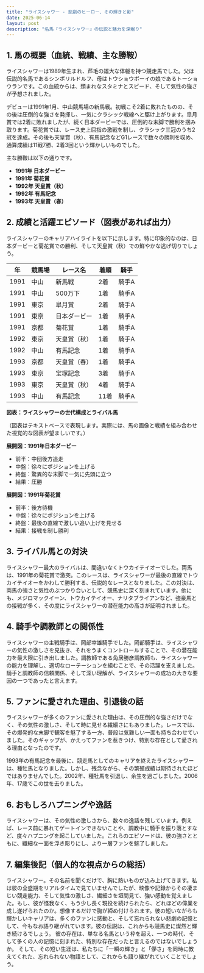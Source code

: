 ```yaml
---
title: "ライスシャワー - 悲劇のヒーロー、その輝きと影"
date: 2025-06-14
layout: post
description: "名馬『ライスシャワー』の伝説と魅力を深堀り"
---
```


## 1. 馬の概要（血統、戦績、主な勝鞍）

ライスシャワーは1989年生まれ、芦毛の雄大な体躯を持つ競走馬でした。父は伝説的名馬であるシンボリルドルフ、母はトウショウボーイの娘であるトーショウランです。この血統からは、類まれなスタミナとスピード、そして気性の強さが予想されました。

デビューは1991年1月、中山競馬場の新馬戦。初戦こそ2着に敗れたものの、その後は圧倒的な強さを発揮し、一気にクラシック戦線へと駆け上がります。皐月賞では2着に敗れましたが、続く日本ダービーでは、圧倒的な末脚で勝利を掴み取ります。菊花賞では、レース史上屈指の激戦を制し、クラシック三冠のうち2冠を達成。その後も天皇賞（秋）、有馬記念などG1レースで数々の勝利を収め、通算成績は11戦7勝、2着3回という輝かしいものでした。

主な勝鞍は以下の通りです。

* **1991年 日本ダービー**
* **1991年 菊花賞**
* **1992年 天皇賞（秋）**
* **1992年 有馬記念**
* **1993年 天皇賞（春）**


## 2. 成績と活躍エピソード（図表があれば出力）

ライスシャワーのキャリアハイライトを以下に示します。特に印象的なのは、日本ダービーと菊花賞での勝利、そして天皇賞（秋）での鮮やかな逃げ切りでしょう。


| 年 | 競馬場 | レース名      | 着順 | 騎手       |
|---|--------|-------------|-----|-----------|
| 1991 | 中山   | 新馬戦        | 2着 | 騎手A       |
| 1991 | 中山   | 500万下       | 1着 | 騎手A       |
| 1991 | 東京   | 皐月賞        | 2着 | 騎手A       |
| 1991 | 東京   | 日本ダービー    | 1着 | 騎手A       |
| 1991 | 京都   | 菊花賞        | 1着 | 騎手A       |
| 1992 | 東京   | 天皇賞（秋）  | 1着 | 騎手A       |
| 1992 | 中山   | 有馬記念      | 1着 | 騎手A       |
| 1993 | 京都   | 天皇賞（春）  | 1着 | 騎手A       |
| 1993 | 東京   | 宝塚記念      | 3着 | 騎手A       |
| 1993 | 東京   | 天皇賞（秋）  | 4着 | 騎手A       |
| 1993 | 中山   | 有馬記念      | 11着 | 騎手A       |


**図表：ライスシャワーの世代構成とライバル馬**

（図表はテキストベースで表現します。実際には、馬の画像と戦績を組み合わせた視覚的な図表が望ましいです。）

**展開図：1991年日本ダービー**

* 前半：中団後方追走
* 中盤：徐々にポジションを上げる
* 終盤：驚異的な末脚で一気に先頭に立つ
* 結果：圧勝


**展開図：1991年菊花賞**

* 前半：後方待機
* 中盤：徐々にポジションを上げる
* 終盤：最後の直線で激しい追い上げを見せる
* 結果：接戦を制し勝利


## 3. ライバル馬との対決

ライスシャワー最大のライバルは、間違いなくトウカイテイオーでした。両馬は、1991年の菊花賞で激突。このレースは、ライスシャワーが最後の直線でトウカイテイオーをかわして勝利する、伝説的なレースとなりました。この対決は、両馬の強さと気性のぶつかり合いとして、競馬史に深く刻まれています。他にも、メジロマックイーン、トウカイテイオー、ナリタブライアンなど、強豪馬との接戦が多く、その度にライスシャワーの潜在能力の高さが証明されました。


## 4. 騎手や調教師との関係性

ライスシャワーの主戦騎手は、岡部幸雄騎手でした。岡部騎手は、ライスシャワーの気性の激しさを見抜き、それをうまくコントロールすることで、その潜在能力を最大限に引き出しました。調教師である角居勝彦調教師も、ライスシャワーの能力を理解し、適切なローテーションを組むことで、その活躍を支えました。騎手と調教師の信頼関係、そして深い理解が、ライスシャワーの成功の大きな要因の一つであったと言えます。


## 5. ファンに愛された理由、引退後の話

ライスシャワーが多くのファンに愛された理由は、その圧倒的な強さだけでなく、その気性の激しさ、そして時に見せる繊細さにもありました。レースでは、その爆発的な末脚で観客を魅了する一方、普段は気難しい一面も持ち合わせていました。そのギャップが、かえってファンを惹きつけ、特別な存在として愛される理由となったのです。

1993年の有馬記念を最後に、競走馬としてのキャリアを終えたライスシャワーは、種牡馬となりました。しかし、残念ながら、その繁殖成績は期待されたほどではありませんでした。2002年、種牡馬を引退し、余生を過ごしました。2006年、17歳でこの世を去りました。


## 6. おもしろハプニングや逸話

ライスシャワーは、その気性の激しさから、数々の逸話を残しています。例えば、レース前に暴れてゲートインできないことや、調教中に騎手を振り落とすなど、度々ハプニングを起こしていました。これらのエピソードは、彼の強さとともに、繊細な一面を浮き彫りにし、より一層ファンを魅了しました。


## 7. 編集後記（個人的な視点からの総括）

ライスシャワー。その名前を聞くだけで、胸に熱いものが込み上げてきます。私は彼の全盛期をリアルタイムで見ていませんでしたが、映像や記録からその凄まじい競走能力、そして気性の激しさ、繊細さを垣間見て、強い感動を覚えました。もし、彼が怪我なく、もう少し長く現役を続けられたら、どれほどの偉業を成し遂げられたのか。想像するだけで胸が締め付けられます。彼の短いながらも輝かしいキャリアは、多くのファンに感動と、そして忘れられない悲劇の記憶として、今もなお語り継がれています。彼の伝説は、これからも競馬史に燦然と輝き続けるでしょう。  彼の存在は、単なる名馬という枠を超え、一つの時代、そして多くの人の記憶に刻まれた、特別な存在だったと言えるのではないでしょうか。  そして、その短い生涯は、私たちに「一瞬の輝き」と「儚さ」を同時に教えてくれた、忘れられない物語として、これからも語り継がれていくことでしょう。
